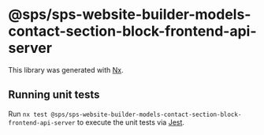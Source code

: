 # @sps/sps-website-builder-models-contact-section-block-frontend-api-server

This library was generated with [Nx](https://nx.dev).

## Running unit tests

Run `nx test @sps/sps-website-builder-models-contact-section-block-frontend-api-server` to execute the unit tests via [Jest](https://jestjs.io).
